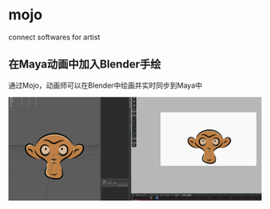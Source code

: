 # mojo
connect softwares for artist

## 在Maya动画中加入Blender手绘

通过Mojo，动画师可以在Blender中绘画并实时同步到Maya中

![Render Blender Grease Pencil in Maya](/doc/images/pencil_monkey.png)